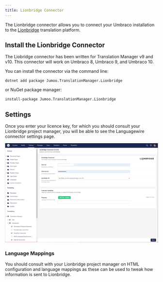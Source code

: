 ```yaml
---
title: Lionbridge Connector
---
```


The Lionbridge connector allows you to connect your Umbraco installation to the [Lionbridge](https://www.lionbridge.com/) translation platform.

## Install the Lionbridge Connector 

The Liobridge connector has been written for Translation Manager v9 and v10. This connector will work on Umbraco 8, Umbraco 9, and Umbraco 10.

You can install the connector via the command line: 

```cli
dotnet add package Jumoo.TranslationManager.Lionbridge
```

or NuGet package manager:

```cls
install-package Jumoo.TranslationManager.Lionbridge
```

## Settings

Once you enter your licence key, for which you should consult your Lionbridge project manager, you will be able to see the Languagewire connector settings page. 

![Lionbridge connector settings page](lionbridge.png)

### Language Mappings

You should consult with your Lionbridge project manager on HTML configuration and language mappings as these can be used to tweak how information is sent to Lionbridge. 